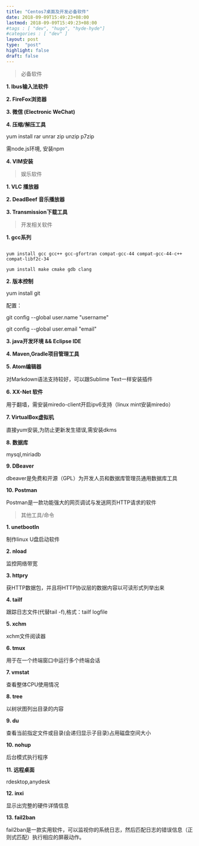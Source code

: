 ```yaml
---
title: "Centos7桌面及开发必备软件"
date: 2018-09-09T15:49:23+08:00
lastmod: 2018-09-09T15:49:23+08:00
#tags : [ "dev", "hugo", "hyde-hyde"]
#categories : [ "dev" ]
layout: post
type:  "post"
highlight: false
draft: false
---
```


> 必备软件

**1. Ibus输入法软件**

**2. FireFox浏览器**

**3. 微信 (Electronic WeChat)**

**4. 压缩/解压工具**

yum install rar unrar zip unzip p7zip

需node.js环境, 安装npm

**4. VIM安装**

> 娱乐软件

**1. VLC 播放器**

**2. DeadBeef 音乐播放器**

**3. Transmission下载工具**

> 开发相关软件

**1. gcc系列**

```

yum install gcc gcc++ gcc-gfortran compat-gcc-44 compat-gcc-44-c++ compat-libf2c-34

yum install make cmake gdb clang
```

**2. 版本控制**

yum  install git

配置：

git config --global user.name "username"

git config --global user.email "email"

**3. java开发环境 && Eclipse IDE**

**4. Maven,Gradle项目管理工具**

**5. Atom编辑器**

对Markdown语法支持较好，可以跟Sublime Text一样安装插件

**6. XX-Net 软件**

用于翻墙，需安装miredo-client开启ipv6支持（linux mint安装miredo）

**7. VirtualBox虚拟机**

直接yum安装,为防止更新发生错误,需安装dkms

**8. 数据库**

mysql,miriadb

**9. DBeaver**

dbeaver是免费和开源（GPL）为开发人员和数据库管理员通用数据库工具

**10. Postman**

 Postman是一款功能强大的网页调试与发送网页HTTP请求的软件

> 其他工具/命令

**1. unetbootln**

制作linux U盘启动软件

**2. nload**

监控网络带宽

**3. httpry**

获HTTP数据包，并且将HTTP协议层的数据内容以可读形式列举出来

**4. tailf**

跟踪日志文件(代替tail -f),格式：tailf logfile

**5. xchm**

xchm文件阅读器

**6. tmux**

用于在一个终端窗口中运行多个终端会话

**7. vmstat**

查看整体CPU使用情况

**8. tree**

以树状图列出目录的内容

**9. du**

查看当前指定文件或目录(会递归显示子目录)占用磁盘空间大小

**10. nohup**

后台模式执行程序

**11. 远程桌面**

rdesktop,anydesk

**12. inxi**

显示出完整的硬件详情信息

**13. fail2ban**

fail2ban是一款实用软件，可以监视你的系统日志，然后匹配日志的错误信息（正则式匹配）执行相应的屏蔽动作。
